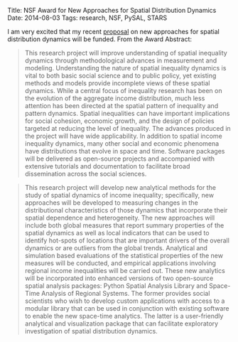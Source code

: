 Title: NSF Award for New Approaches for Spatial Distribution Dynamics
Date: 2014-08-03
Tags: research, NSF, PySAL, STARS


I am very excited that my recent [proposal][nsf] on new approaches for spatial distribution dynamics will be funded. From the Award Abstract:

>This research project will improve understanding of spatial inequality dynamics through methodological advances in measurement and modeling. Understanding the nature of spatial inequality dynamics is vital to both basic social science and to public policy, yet existing methods and models provide incomplete views of these spatial dynamics. While a central focus of inequality research has been on the evolution of the aggregate income distribution, much less attention has been directed at the spatial pattern of inequality and pattern dynamics. Spatial inequalities can have important implications for social cohesion, economic growth, and the design of policies targeted at reducing the level of inequality. The advances produced in the project will have wide applicability. In addition to spatial income inequality dynamics, many other social and economic phenomena have distributions that evolve in space and time. Software packages will be delivered as open-source projects and accompanied with extensive tutorials and documentation to facilitate broad dissemination across the social sciences.

>This research project will develop new analytical methods for the study of spatial dynamics of income inequality; specifically, new approaches will be developed to measuring changes in the distributional characteristics of those dynamics that incorporate their spatial dependence and heterogeneity. The new approaches will include both global measures that report summary properties of the spatial dynamics as well as local indicators that can be used to identify hot-spots of locations that are important drivers of the overall dynamics or are outliers from the global trends. Analytical and simulation based evaluations of the statistical properties of the new measures will be conducted, and empirical applications involving regional income inequalities will be carried out. These new analytics will be incorporated into enhanced versions of two open-source spatial analysis packages: Python Spatial Analysis Library and Space-Time Analysis of Regional Systems. The former provides social scientists who wish to develop custom applications with access to a modular library that can be used in conjunction with existing software to enable the new space-time analytics. The latter is a user-friendly analytical and visualization package that can facilitate exploratory investigation of spatial distribution dynamics.




[nsf]: http://www.nsf.gov/awardsearch/showAward?AWD_ID=1421935
